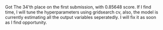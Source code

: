 Got The 34'th place on the first submission, with 0.85648 score.
If I find time, I will tune the hyperparameters using gridsearch cv, also, the model is currently estimating all the output variables seperatedly. I will fix it as soon as I find opportunity.
